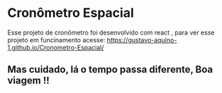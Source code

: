 # Cronômetro Espacial

Esse projeto de cronômetro foi desenvolvido com react , para ver esse projeto em funcinamento acesse: https://gustavo-aquino-1.github.io/Cronometro-Espacial/ 

## Mas cuidado, lá o tempo passa diferente, Boa viagem !!

